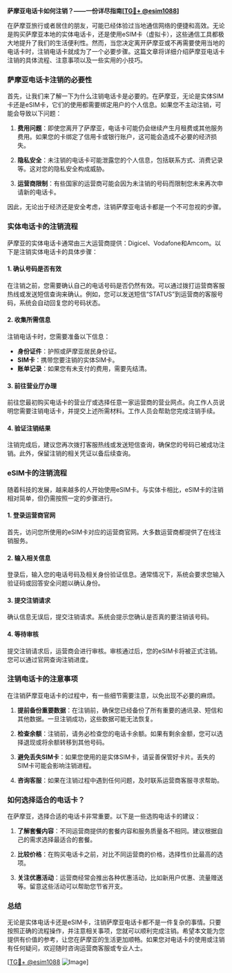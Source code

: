 **萨摩亚电话卡如何注销？——一份详尽指南[[TG💪+ @esim1088](https://t.me/s/esim1088)]**

在萨摩亚旅行或者居住的朋友，可能已经体验过当地通信网络的便捷和高效。无论是购买萨摩亚本地的实体电话卡，还是使用eSIM卡（虚拟卡），这些通信工具都极大地提升了我们的生活便利性。然而，当您决定离开萨摩亚或不再需要使用当地的电话卡时，注销电话卡就成为了一个必要步骤。这篇文章将详细介绍萨摩亚电话卡注销的具体流程、注意事项以及一些实用的小技巧。

### 萨摩亚电话卡注销的必要性

首先，让我们来了解一下为什么注销电话卡是必要的。在萨摩亚，无论是实体SIM卡还是eSIM卡，它们的使用都需要绑定用户的个人信息。如果您不主动注销，可能会导致以下问题：

1. **费用问题**：即使您离开了萨摩亚，电话卡可能仍会继续产生月租费或其他服务费用。如果您的卡绑定了信用卡或银行账户，这可能会造成不必要的经济损失。
   
2. **隐私安全**：未注销的电话卡可能泄露您的个人信息，包括联系方式、消费记录等。这对您的隐私安全构成威胁。

3. **运营商限制**：有些国家的运营商可能会因为未注销的号码而限制您未来再次申请新的电话卡。

因此，无论出于经济还是安全考虑，注销萨摩亚电话卡都是一个不可忽视的步骤。

### 实体电话卡的注销流程

萨摩亚的实体电话卡通常由三大运营商提供：Digicel、Vodafone和Amcom。以下是注销实体电话卡的具体步骤：

#### 1. 确认号码是否有效
在注销之前，您需要确认自己的电话号码是否仍然有效。可以通过拨打运营商客服热线或发送短信查询来确认。例如，您可以发送短信“STATUS”到运营商的客服号码，系统会自动回复您的号码状态。

#### 2. 收集所需信息
注销电话卡时，您需要准备以下信息：
- **身份证件**：护照或萨摩亚居民身份证。
- **SIM卡**：携带您要注销的实体SIM卡。
- **账单记录**：如果您有未支付的费用，需要先结清。

#### 3. 前往营业厅办理
前往您最初购买电话卡的营业厅或选择任意一家运营商的营业网点。向工作人员说明您需要注销电话卡，并提交上述所需材料。工作人员会帮助您完成注销手续。

#### 4. 验证注销结果
注销完成后，建议您再次拨打客服热线或发送短信查询，确保您的号码已被成功注销。此外，保留注销的相关凭证以备后续查询。

### eSIM卡的注销流程

随着科技的发展，越来越多的人开始使用eSIM卡。与实体卡相比，eSIM卡的注销相对简单，但仍需按照一定的步骤进行。

#### 1. 登录运营商官网
首先，访问您所使用的eSIM卡对应的运营商官网。大多数运营商都提供了在线注销服务。

#### 2. 输入相关信息
登录后，输入您的电话号码及相关身份验证信息。通常情况下，系统会要求您输入验证码或回答安全问题以确认身份。

#### 3. 提交注销请求
确认信息无误后，提交注销请求。系统会提示您确认是否真的要注销该号码。

#### 4. 等待审核
提交注销请求后，运营商会进行审核。审核通过后，您的eSIM卡将被正式注销。您可以通过官网查询注销进度。

### 注销电话卡的注意事项

在注销萨摩亚电话卡的过程中，有一些细节需要注意，以免出现不必要的麻烦。

1. **提前备份重要数据**：在注销前，确保您已经备份了所有重要的通讯录、短信和其他数据。一旦注销成功，这些数据可能无法恢复。

2. **检查余额**：注销前，请务必检查您的电话卡余额。如果有剩余金额，您可以选择退现或将余额转移到其他号码。

3. **避免丢失SIM卡**：如果您使用的是实体SIM卡，请妥善保管好卡片。丢失的SIM卡可能会影响注销进程。

4. **咨询客服**：如果在注销过程中遇到任何问题，及时联系运营商客服寻求帮助。

### 如何选择适合的电话卡？

在萨摩亚，选择合适的电话卡非常重要。以下是一些选购电话卡的建议：

1. **了解套餐内容**：不同运营商提供的套餐内容和服务质量各不相同。建议根据自己的需求选择最适合的套餐。

2. **比较价格**：在购买电话卡之前，对比不同运营商的价格，选择性价比最高的选项。

3. **关注优惠活动**：运营商经常会推出各种优惠活动，比如新用户优惠、流量赠送等。留意这些活动可以帮助您节省开支。

### 总结

无论是实体电话卡还是eSIM卡，注销萨摩亚电话卡都不是一件复杂的事情。只要按照正确的流程操作，并注意相关事项，您就可以顺利完成注销。希望本文能为您提供有价值的参考，让您在萨摩亚的生活更加顺畅。如果您对电话卡的使用或注销有任何疑问，欢迎随时咨询运营商客服或专业人士。

[[TG💪+ @esim1088](https://t.me/s/esim1088) ![Image](https://i.postimg.cc/4NQfJmqS/Snipaste-2025-05-13-00-14-12.png)]